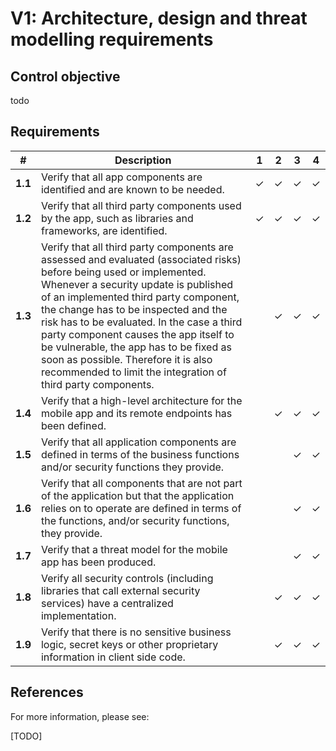 # V1: Architecture, design and threat modelling requirements

## Control objective

todo

## Requirements

| # | Description | 1 | 2 | 3 | 4 |
| --- | --- | --- | --- | --- | --- |
| **1.1** | Verify that all app components are identified and are known to be needed. | ✓ | ✓ | ✓ | ✓ |
| **1.2** | Verify that all third party components used by the app, such as libraries and frameworks, are identified. | ✓ | ✓ | ✓ | ✓ |
| **1.3** | Verify that all third party components are assessed and evaluated (associated risks) before being used or implemented. Whenever a security update is published of an implemented third party component, the change has to be inspected and the risk has to be evaluated. In the case a third party component causes the app itself to be vulnerable, the app has to be fixed as soon as possible. Therefore it is also recommended to limit the integration of third party components. |   | ✓ | ✓ | ✓ |
| **1.4** | Verify that a high-level architecture for the mobile app and its remote endpoints has been defined. |   | ✓ | ✓ | ✓ |
| **1.5** | Verify that all application components are defined in terms of the business functions and/or security functions they provide. |   |   | ✓ | ✓ |
| **1.6** | Verify that all components that are not part of the application but that the application relies on to operate are defined in terms of the functions, and/or security functions, they provide. |   |   | ✓ | ✓ |
| **1.7** | Verify that a threat model for the mobile app has been produced. |   |   | ✓ | ✓ |
| **1.8** | Verify all security controls (including libraries that call external security services) have a centralized implementation. |   | ✓ | ✓ | ✓ |
| **1.9** | Verify that there is no sensitive business logic, secret keys or other proprietary information in client side code. |   | ✓ | ✓ | ✓ |

## References

For more information, please see:

[TODO]
